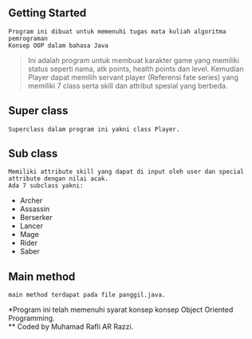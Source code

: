 ## Getting Started
    Program ini dibuat untuk memenuhi tugas mata kuliah algoritma pemrograman
    Konsep OOP dalam bahasa Java
> Ini adalah program untuk membuat karakter game yang memiliki status seperti nama, atk points, health points dan level.
> Kemudian Player dapat memilih servant player (Referensi fate series) yang memiliki 7 class serta skill dan attribut spesial yang berbeda.

## Super class
    Superclass dalam program ini yakni class Player.
## Sub class
    Memiliki attribute skill yang dapat di input oleh user dan special attribute dengan nilai acak.
    Ada 7 subclass yakni:
- Archer
- Assassin
- Berserker
- Lancer
- Mage
- Rider
- Saber
## Main method
    main method terdapat pada file panggil.java.

*Program ini telah memenuhi syarat konsep konsep Object Oriented Programming.
<br />
** Coded by Muhamad Rafli AR Razzi.
